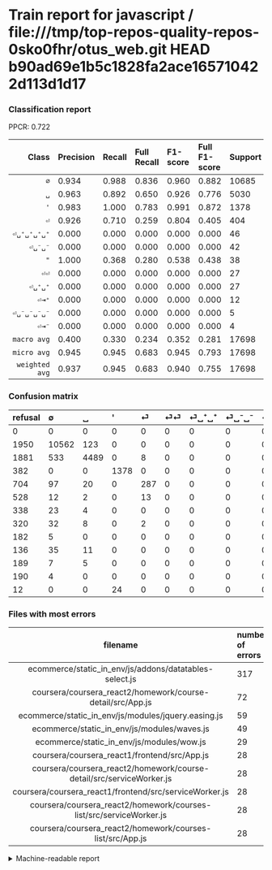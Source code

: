 # Train report for javascript / file:///tmp/top-repos-quality-repos-0sko0fhr/otus_web.git HEAD b90ad69e1b5c1828fa2ace165710422d113d1d17

### Classification report

PPCR: 0.722

| Class | Precision | Recall | Full Recall | F1-score | Full F1-score | Support | Full Support | PPCR |
|------:|:----------|:-------|:------------|:---------|:---------|:--------|:-------------|:-----|
| `∅` | 0.934| 0.988| 0.836| 0.960| 0.882| 10685| 12635| 0.846 |
| `␣` | 0.963| 0.892| 0.650| 0.926| 0.776| 5030| 6911| 0.728 |
| `'` | 0.983| 1.000| 0.783| 0.991| 0.872| 1378| 1760| 0.783 |
| `⏎` | 0.926| 0.710| 0.259| 0.804| 0.405| 404| 1108| 0.365 |
| `⏎␣⁺␣⁺␣⁺␣⁺` | 0.000| 0.000| 0.000| 0.000| 0.000| 46| 182| 0.253 |
| `⏎␣⁻␣⁻` | 0.000| 0.000| 0.000| 0.000| 0.000| 42| 362| 0.116 |
| `"` | 1.000| 0.368| 0.280| 0.538| 0.438| 38| 50| 0.760 |
| `⏎⏎` | 0.000| 0.000| 0.000| 0.000| 0.000| 27| 555| 0.049 |
| `⏎␣⁺␣⁺` | 0.000| 0.000| 0.000| 0.000| 0.000| 27| 365| 0.074 |
| `⏎⇥⁺` | 0.000| 0.000| 0.000| 0.000| 0.000| 12| 201| 0.060 |
| `⏎␣⁻␣⁻␣⁻␣⁻` | 0.000| 0.000| 0.000| 0.000| 0.000| 5| 187| 0.027 |
| `⏎⇥⁻` | 0.000| 0.000| 0.000| 0.000| 0.000| 4| 194| 0.021 |
| `macro avg` | 0.400| 0.330| 0.234| 0.352| 0.281| 17698| 24510| 0.722 |
| `micro avg` | 0.945| 0.945| 0.683| 0.945| 0.793| 17698| 24510| 0.722 |
| `weighted avg` | 0.937| 0.945| 0.683| 0.940| 0.755| 17698| 24510| 0.722 |

### Confusion matrix

|refusal|  ∅| ␣| '| ⏎| ⏎⏎| ⏎␣⁺␣⁺| ⏎␣⁻␣⁻| ⏎␣⁻␣⁻␣⁻␣⁻| ⏎␣⁺␣⁺␣⁺␣⁺| ⏎⇥⁺| ⏎⇥⁻| "| 
|:---|:---|:---|:---|:---|:---|:---|:---|:---|:---|:---|:---|:---|
|0 |0 |0 |0 |0 |0 |0 |0 |0 |0 |0 |0 |0 |
|1950 |10562 |123 |0 |0 |0 |0 |0 |0 |0 |0 |0 |0 |
|1881 |533 |4489 |0 |8 |0 |0 |0 |0 |0 |0 |0 |0 |
|382 |0 |0 |1378 |0 |0 |0 |0 |0 |0 |0 |0 |0 |
|704 |97 |20 |0 |287 |0 |0 |0 |0 |0 |0 |0 |0 |
|528 |12 |2 |0 |13 |0 |0 |0 |0 |0 |0 |0 |0 |
|338 |23 |4 |0 |0 |0 |0 |0 |0 |0 |0 |0 |0 |
|320 |32 |8 |0 |2 |0 |0 |0 |0 |0 |0 |0 |0 |
|182 |5 |0 |0 |0 |0 |0 |0 |0 |0 |0 |0 |0 |
|136 |35 |11 |0 |0 |0 |0 |0 |0 |0 |0 |0 |0 |
|189 |7 |5 |0 |0 |0 |0 |0 |0 |0 |0 |0 |0 |
|190 |4 |0 |0 |0 |0 |0 |0 |0 |0 |0 |0 |0 |
|12 |0 |0 |24 |0 |0 |0 |0 |0 |0 |0 |0 |14 |

### Files with most errors

| filename | number of errors|
|:----:|:-----|
| ecommerce/static_in_env/js/addons/datatables-select.js | 317 |
| coursera/coursera_react2/homework/course-detail/src/App.js | 72 |
| ecommerce/static_in_env/js/modules/jquery.easing.js | 59 |
| ecommerce/static_in_env/js/modules/waves.js | 49 |
| ecommerce/static_in_env/js/modules/wow.js | 29 |
| coursera/coursera_react1/frontend/src/App.js | 28 |
| coursera/coursera_react2/homework/course-detail/src/serviceWorker.js | 28 |
| coursera/coursera_react1/frontend/src/serviceWorker.js | 28 |
| coursera/coursera_react2/homework/courses-list/src/serviceWorker.js | 28 |
| coursera/coursera_react2/homework/courses-list/src/App.js | 28 |

<details>
    <summary>Machine-readable report</summary>
```json
{
  "cl_report": {"\"": {"f1-score": 0.5384615384615384, "precision": 1.0, "recall": 0.3684210526315789, "support": 38}, "\u0027": {"f1-score": 0.9913669064748201, "precision": 0.9828815977175464, "recall": 1.0, "support": 1378}, "macro avg": {"f1-score": 0.35170675826069303, "precision": 0.4004536124611688, "recall": 0.3299792462997708, "support": 17698}, "micro avg": {"f1-score": 0.9453045541869137, "precision": 0.9453045541869137, "recall": 0.9453045541869137, "support": 17698}, "weighted avg": {"f1-score": 0.9398050245172661, "precision": 0.93728759227768, "recall": 0.9453045541869137, "support": 17698}, "\u2205": {"f1-score": 0.9604000909297568, "precision": 0.9338638373121132, "recall": 0.9884885353299018, "support": 10685}, "\u23ce": {"f1-score": 0.8039215686274509, "precision": 0.9258064516129032, "recall": 0.7103960396039604, "support": 404}, "\u23ce\u21e5\u207a": {"f1-score": 0.0, "precision": 0.0, "recall": 0.0, "support": 12}, "\u23ce\u21e5\u207b": {"f1-score": 0.0, "precision": 0.0, "recall": 0.0, "support": 4}, "\u23ce\u23ce": {"f1-score": 0.0, "precision": 0.0, "recall": 0.0, "support": 27}, "\u23ce\u2423\u207a\u2423\u207a": {"f1-score": 0.0, "precision": 0.0, "recall": 0.0, "support": 27}, "\u23ce\u2423\u207a\u2423\u207a\u2423\u207a\u2423\u207a": {"f1-score": 0.0, "precision": 0.0, "recall": 0.0, "support": 46}, "\u23ce\u2423\u207b\u2423\u207b": {"f1-score": 0.0, "precision": 0.0, "recall": 0.0, "support": 42}, "\u23ce\u2423\u207b\u2423\u207b\u2423\u207b\u2423\u207b": {"f1-score": 0.0, "precision": 0.0, "recall": 0.0, "support": 5}, "\u2423": {"f1-score": 0.9263309946347502, "precision": 0.9628914628914629, "recall": 0.8924453280318091, "support": 5030}},
  "cl_report_full": {"\"": {"f1-score": 0.43750000000000006, "precision": 1.0, "recall": 0.28, "support": 50}, "\u0027": {"f1-score": 0.8716002530044277, "precision": 0.9828815977175464, "recall": 0.7829545454545455, "support": 1760}, "macro avg": {"f1-score": 0.2809879399558362, "precision": 0.4004536124611688, "recall": 0.23395466301702764, "support": 24510}, "micro avg": {"f1-score": 0.7927407126611068, "precision": 0.9453045541869137, "recall": 0.682578539371685, "support": 24510}, "weighted avg": {"f1-score": 0.7552920983315256, "precision": 0.8673838288393076, "recall": 0.682578539371685, "support": 24510}, "\u2205": {"f1-score": 0.8821883482981833, "precision": 0.9338638373121132, "recall": 0.8359319351009101, "support": 12635}, "\u23ce": {"f1-score": 0.40479548660084624, "precision": 0.9258064516129032, "recall": 0.25902527075812276, "support": 1108}, "\u23ce\u21e5\u207a": {"f1-score": 0.0, "precision": 0.0, "recall": 0.0, "support": 201}, "\u23ce\u21e5\u207b": {"f1-score": 0.0, "precision": 0.0, "recall": 0.0, "support": 194}, "\u23ce\u23ce": {"f1-score": 0.0, "precision": 0.0, "recall": 0.0, "support": 555}, "\u23ce\u2423\u207a\u2423\u207a": {"f1-score": 0.0, "precision": 0.0, "recall": 0.0, "support": 365}, "\u23ce\u2423\u207a\u2423\u207a\u2423\u207a\u2423\u207a": {"f1-score": 0.0, "precision": 0.0, "recall": 0.0, "support": 182}, "\u23ce\u2423\u207b\u2423\u207b": {"f1-score": 0.0, "precision": 0.0, "recall": 0.0, "support": 362}, "\u23ce\u2423\u207b\u2423\u207b\u2423\u207b\u2423\u207b": {"f1-score": 0.0, "precision": 0.0, "recall": 0.0, "support": 187}, "\u2423": {"f1-score": 0.7757711915665773, "precision": 0.9628914628914629, "recall": 0.6495442048907538, "support": 6911}},
  "ppcr": 0.7220726234190127
}
```
</details>
